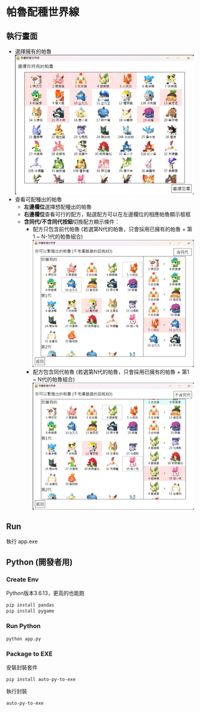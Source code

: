 # 帕魯配種世界線

## 執行畫面

- 選擇擁有的帕魯
![](/doc_img/p1.png)
- 查看可配種出的帕魯
  - **左邊欄位**選擇想配種出的帕魯
  - **右邊欄位**查看可行的配方，點選配方可以在左邊欄位的相應帕魯顯示框框
  - **含同代/不含同代按鈕**切換配方顯示條件：
    - 配方只包含前代帕魯 (若選第N代的帕魯，只會採用已擁有的帕魯 + 第1 ~ N-1代的帕魯組合)
![](/doc_img/p2_2.png)
    - 配方包含同代帕魯 (若選第N代的帕魯，只會採用已擁有的帕魯 + 第1 ~ N代的帕魯組合)
![](/doc_img/p3.png)

## Run

執行 app.exe

## Python (開發者用)
### Create Env

Python版本3.6.13，更高的也能跑
```
pip install pandas
pip install pygame
```

### Run Python

```
python app.py
```

### Package to EXE

安裝封裝套件
```
pip install auto-py-to-exe
```
執行封裝
```
auto-py-to-exe
```